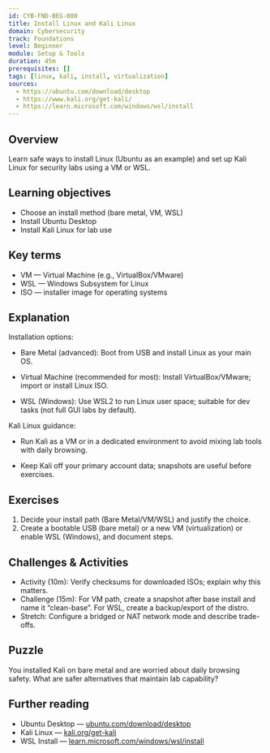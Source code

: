 ```yaml
---
id: CYB-FND-BEG-000
title: Install Linux and Kali Linux
domain: Cybersecurity
track: Foundations
level: Beginner
module: Setup & Tools
duration: 45m
prerequisites: []
tags: [linux, kali, install, virtualization]
sources:
  - https://ubuntu.com/download/desktop
  - https://www.kali.org/get-kali/
  - https://learn.microsoft.com/windows/wsl/install
---
```


## Overview

Learn safe ways to install Linux (Ubuntu as an example) and set up Kali Linux for security labs using a VM or WSL.

## Learning objectives

- Choose an install method (bare metal, VM, WSL)
- Install Ubuntu Desktop
- Install Kali Linux for lab use

## Key terms

- VM — Virtual Machine (e.g., VirtualBox/VMware)
- WSL — Windows Subsystem for Linux
- ISO — installer image for operating systems

## Explanation

Installation options:

- Bare Metal (advanced): Boot from USB and install Linux as your main OS.

- Virtual Machine (recommended for most): Install VirtualBox/VMware; import or install Linux ISO.

- WSL (Windows): Use WSL2 to run Linux user space; suitable for dev tasks (not full GUI labs by default).

Kali Linux guidance:

- Run Kali as a VM or in a dedicated environment to avoid mixing lab tools with daily browsing.

- Keep Kali off your primary account data; snapshots are useful before exercises.

## Exercises

1. Decide your install path (Bare Metal/VM/WSL) and justify the choice.
2. Create a bootable USB (bare metal) or a new VM (virtualization) or enable WSL (Windows), and document steps.

## Challenges & Activities

- Activity (10m): Verify checksums for downloaded ISOs; explain why this matters.
- Challenge (15m): For VM path, create a snapshot after base install and name it “clean-base”. For WSL, create a backup/export of the distro.
- Stretch: Configure a bridged or NAT network mode and describe trade-offs.

## Puzzle

You installed Kali on bare metal and are worried about daily browsing safety. What are safer alternatives that maintain lab capability?

## Further reading

- Ubuntu Desktop — [ubuntu.com/download/desktop](https://ubuntu.com/download/desktop)
- Kali Linux — [kali.org/get-kali](https://www.kali.org/get-kali/)
- WSL Install — [learn.microsoft.com/windows/wsl/install](https://learn.microsoft.com/windows/wsl/install)
